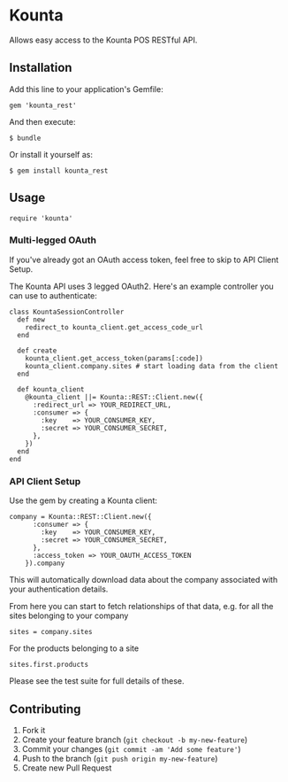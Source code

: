 # Kounta

Allows easy access to the Kounta POS RESTful API.

## Installation

Add this line to your application's Gemfile:

    gem 'kounta_rest'

And then execute:

    $ bundle

Or install it yourself as:

    $ gem install kounta_rest

## Usage

    require 'kounta'

### Multi-legged OAuth

If you've already got an OAuth access token, feel free to skip to API Client Setup.

The Kounta API uses 3 legged OAuth2. Here's an example controller you can use to authenticate:

    class KountaSessionController  
      def new
        redirect_to kounta_client.get_access_code_url
      end

      def create
        kounta_client.get_access_token(params[:code])
        kounta_client.company.sites # start loading data from the client
      end

      def kounta_client
        @kounta_client ||= Kounta::REST::Client.new({
          :redirect_url => YOUR_REDIRECT_URL,
          :consumer => {
            :key    => YOUR_CONSUMER_KEY,
            :secret => YOUR_CONSUMER_SECRET,
          },
        })
      end
    end

### API Client Setup

Use the gem by creating a Kounta client:

    company = Kounta::REST::Client.new({
          :consumer => {
            :key    => YOUR_CONSUMER_KEY,
            :secret => YOUR_CONSUMER_SECRET,
          },
          :access_token => YOUR_OAUTH_ACCESS_TOKEN
        }).company

This will automatically download data about the company associated with your authentication details.

From here you can start to fetch relationships of that data, e.g. for all the sites belonging to your company

    sites = company.sites

For the products belonging to a site

    sites.first.products

Please see the test suite for full details of these.

## Contributing

1. Fork it
2. Create your feature branch (`git checkout -b my-new-feature`)
3. Commit your changes (`git commit -am 'Add some feature'`)
4. Push to the branch (`git push origin my-new-feature`)
5. Create new Pull Request
